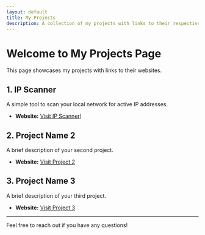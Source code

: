 ```yaml
---
layout: default
title: My Projects
description: A collection of my projects with links to their respective websites.
---
```


# Welcome to My Projects Page

This page showcases my projects with links to their websites.

## 1. IP Scanner
A simple tool to scan your local network for active IP addresses.
- **Website:** [Visit IP Scanner](https://hohoinc.github.io/ipscanner/))

## 2. Project Name 2
A brief description of your second project.
- **Website:** [Visit Project 2](https://example.com/)

## 3. Project Name 3
A brief description of your third project.
- **Website:** [Visit Project 3](https://example.com/)

<!-- Add more projects as needed -->

---

Feel free to reach out if you have any questions!
